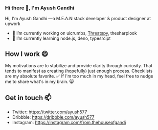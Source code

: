 ### Hi there 👋, I'm Ayush Gandhi
Hi, I'm Ayush Gandhi —a M.E.A.N stack developer & product designer at upwork

- 🔭 I’m currently working on uicrumbs, [Threatspy](secureblink.com), thesharplook
- 🌱 I’m currently learning node.js, deno, typesrcipt

## How I work 😄
My motivations are to stabilize and provide clarity through curiosity. That tends to manifest as creating (hopefully) just enough process. Checklists are my absolute favorite. ✅ If I'm too much in my head, feel free to nudge me to share what's in my brain. 😸

## Get in touch 📫 
- Twitter: https://twitter.com/ayush577
- Dribbble: https://dribbble.com/ayush577
- Instagram: https://instagram.com/from.thehouseofgandi

<!--
**ayush577/ayush577** is a ✨ _special_ ✨ repository because its `README.md` (this file) appears on your GitHub profile.

Here are some ideas to get you started:

- 🔭 I’m currently working on ...
- 🌱 I’m currently learning ...
- 👯 I’m looking to collaborate on ...
- 🤔 I’m looking for help with ...
- 💬 Ask me about ...
- 📫 How to reach me: ...
- 😄 Pronouns: ...
- ⚡ Fun fact: ...
-->
